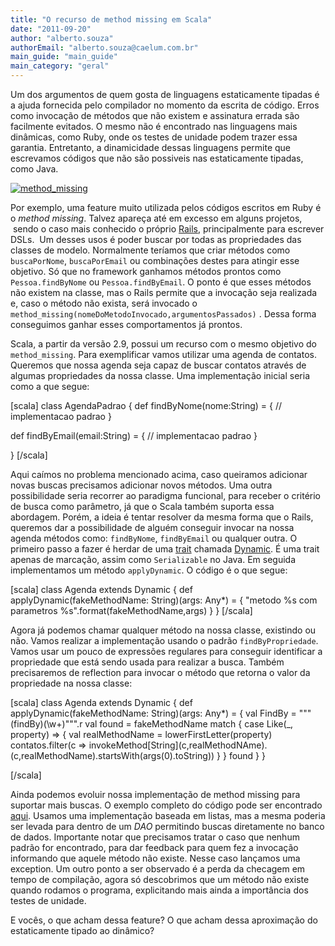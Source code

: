```yaml
---
title: "O recurso de method missing em Scala"
date: "2011-09-20"
author: "alberto.souza"
authorEmail: "alberto.souza@caelum.com.br"
main_guide: "main_guide"
main_category: "geral"
---
```


Um dos argumentos de quem gosta de linguagens estaticamente tipadas é a ajuda fornecida pelo compilador no momento da escrita de código. Erros como invocação de métodos que não existem e assinatura errada são facilmente evitados. O mesmo não é encontrado nas linguagens mais dinâmicas, como Ruby, onde os testes de unidade podem trazer essa garantia. Entretanto, a dinamicidade dessas linguagens permite que escrevamos códigos que não são possiveis nas estaticamente tipadas, como Java.

[![](https://blog.caelum.com.br/wp-content/uploads/2011/09/method_missing.jpg "method_missing")](https://blog.caelum.com.br/wp-content/uploads/2011/09/method_missing.jpg)

Por exemplo, uma feature muito utilizada pelos códigos escritos em Ruby é o _method missing_. Talvez apareça até em excesso em alguns projetos,  sendo o caso mais conhecido o próprio [Rails](http://www.caelum.com.br/curso/rr-71-ruby-on-rails/), principalmente para escrever DSLs.  Um desses usos é poder buscar por todas as propriedades das classes de modelo. Normalmente teríamos que criar métodos como `buscaPorNome`, `buscaPorEmail` ou combinações destes para atingir esse objetivo. Só que no framework ganhamos métodos prontos como `Pessoa.findByNome` ou `Pessoa.findByEmail`. O ponto é que esses métodos não existem na classe, mas o Rails permite que a invocação seja realizada e, caso o método não exista, será invocado o `method_missing(nomeDoMetodoInvocado,argumentosPassados)` . Dessa forma conseguimos ganhar esses comportamentos já prontos.

Scala, a partir da versão 2.9, possui um recurso com o mesmo objetivo do `method_missing`. Para exemplificar vamos utilizar uma agenda de contatos. Queremos que nossa agenda seja capaz de buscar contatos através de algumas propriedades da nossa classe. Uma implementação inicial seria como a que segue:

\[scala\] class AgendaPadrao { def findByNome(nome:String) = { // implementacao padrao }

def findByEmail(email:String) = { // implementacao padrao }

} \[/scala\]

Aqui caímos no problema mencionado acima, caso queiramos adicionar novas buscas precisamos adicionar novos métodos. Uma outra possibilidade seria recorrer ao paradigma funcional, para receber o critério de busca como parâmetro, já que o Scala também suporta essa abordagem. Porém, a ideia é tentar resolver da mesma forma que o Rails, queremos dar a possibilidade de alguém conseguir invocar na nossa agenda métodos como: `findByNome`, `findByEmail` ou qualquer outra. O primeiro passo a fazer é herdar de uma [trait](http://www.scala-lang.org/node/126) chamada [Dynamic](http://www.scala-lang.org/archives/downloads/distrib/files/nightly/docs/library/scala/Dynamic.html). É uma trait apenas de marcação, assim como `Serializable` no Java. Em seguida implementamos um método `applyDynamic`. O código é o que segue:

\[scala\] class Agenda extends Dynamic { def applyDynamic(fakeMethodName: String)(args: Any\*) = { "metodo %s com parametros %s".format(fakeMethodName,args) } } \[/scala\]

Agora já podemos chamar qualquer método na nossa classe, existindo ou não. Vamos realizar a implementação usando o padrão `findByPropriedade`. Vamos usar um pouco de expressões regulares para conseguir identificar a propriedade que está sendo usada para realizar a busca. Também precisaremos de reflection para invocar o método que retorna o valor da propriedade na nossa classe:

\[scala\] class Agenda extends Dynamic { def applyDynamic(fakeMethodName: String)(args: Any\*) = { val FindBy = """(findBy)(\\w+)""".r val found = fakeMethodName match { case Like(\_, property) => { val realMethodName = lowerFirstLetter(property) contatos.filter(c => invokeMethod\[String\](c,realMethodNAme).(c,realMethodName).startsWith(args(0).toString)) } } found } }

\[/scala\]

Ainda podemos evoluir nossa implementação de method missing para suportar mais buscas. O exemplo completo do código pode ser encontrado [aqui](https://gist.github.com/1176751). Usamos uma implementação baseada em listas, mas a mesma poderia ser levada para dentro de um _DAO_ permitindo buscas diretamente no banco de dados. Importante notar que precisamos tratar o caso que nenhum padrão for encontrado, para dar feedback para quem fez a invocação informando que aquele método não existe. Nesse caso lançamos uma exception. Um outro ponto a ser observado é a perda da checagem em tempo de compilação, agora só descobrimos que um método não existe quando rodamos o programa, explicitando mais ainda a importância dos testes de unidade.

E vocês, o que acham dessa feature? O que acham dessa aproximação do estaticamente tipado ao dinâmico?
